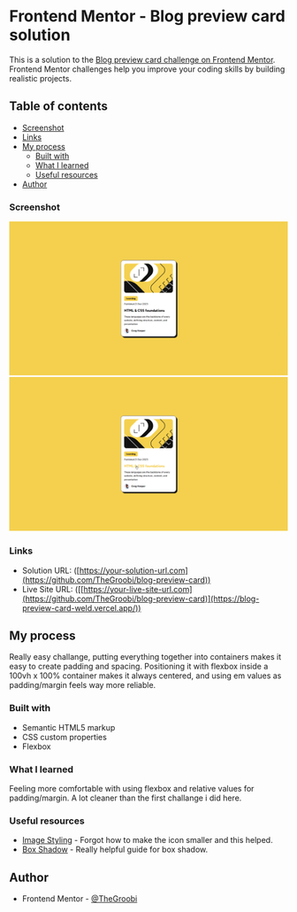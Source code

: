 # Frontend Mentor - Blog preview card solution

This is a solution to the [Blog preview card challenge on Frontend Mentor](https://www.frontendmentor.io/challenges/blog-preview-card-ckPaj01IcS). Frontend Mentor challenges help you improve your coding skills by building realistic projects. 

## Table of contents
  - [Screenshot](#screenshot)
  - [Links](#links)
- [My process](#my-process)
  - [Built with](#built-with)
  - [What I learned](#what-i-learned)
  - [Useful resources](#useful-resources)
- [Author](#author)


### Screenshot

![](assets/images/brave_EY9m3xNBjs.png)
![](assets/images/brave_MjKpMiIi96.png)

### Links

- Solution URL: ([https://your-solution-url.com](https://github.com/TheGroobi/blog-preview-card))
- Live Site URL: ([[https://your-live-site-url.com](https://github.com/TheGroobi/blog-preview-card)](https://blog-preview-card-weld.vercel.app/))

## My process
Really easy challange, putting everything together into containers makes it easy to create padding and spacing. Positioning it with flexbox inside a 100vh x 100% container makes it always centered, and using em values as padding/margin feels way more reliable.
### Built with

- Semantic HTML5 markup
- CSS custom properties
- Flexbox

### What I learned

Feeling more comfortable with using flexbox and relative values for padding/margin. A lot cleaner than the first challange i did here.

### Useful resources

- [Image Styling](https://www.w3schools.com/css/css3_images.asp) - Forgot how to make the icon smaller and this helped.
- [Box Shadow](https://developer.mozilla.org/en-US/docs/Web/CSS/box-shadow) - Really helpful guide for box shadow.

## Author

- Frontend Mentor - [@TheGroobi](https://www.frontendmentor.io/profile/TheGroobi)
